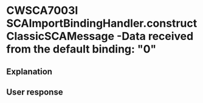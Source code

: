 # CWSCA7003I SCAImportBindingHandler.constructClassicSCAMessage -Data received from the default binding: "0"

## Explanation

## User response